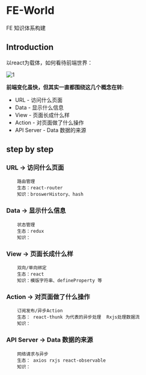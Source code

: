 # FE-World

FE 知识体系构建

## Introduction

以react为载体，如何看待前端世界：

![1](https://camo.githubusercontent.com/21740ab2fdb2ba1504678bfddf39ab9943adfa39/68747470733a2f2f6f732e616c697061796f626a656374732e636f6d2f726d73706f7274616c2f506b4a564957464a62705a63776d532e706e67)

**前端变化虽快，但其实一直都围绕这几个概念在转:**
- URL - 访问什么页面
- Data - 显示什么信息
- View - 页面长成什么样
- Action - 对页面做了什么操作
- API Server - Data 数据的来源

## step by step

### URL -> 访问什么页面
        路由管理
        生态：react-router
        知识：broswerHistory、hash

### Data -> 显示什么信息
        状态管理
        生态：redux
        知识：

### View -> 页面长成什么样
        双向/单向绑定
        生态：react
        知识：模版字符串、defineProperty 等

### Action -> 对页面做了什么操作
        订阅发布/异步Action
        生态： react-thunk 为代表的异步处理  Rxjs处理数据流
        知识：

### API Server -> Data 数据的来源
        网络请求与异步
        生态： axios rxjs react-observable
        知识：
